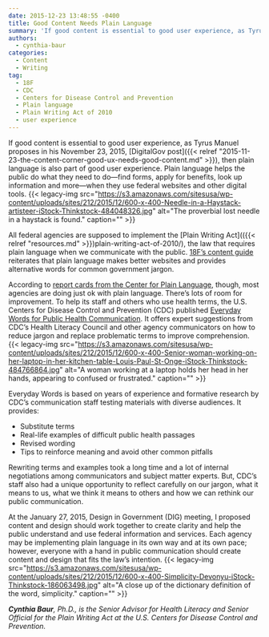 ```yaml
---
date: 2015-12-23 13:48:55 -0400
title: Good Content Needs Plain Language
summary: 'If good content is essential to good user experience, as Tyrus Manuel proposes in his November 23, 2015, DigitalGov post, then plain language is also part of good user experience. Plain language helps the public do what they need to do&mdash;find forms, apply for benefits, look up information and more&mdash;when they use federal websites and other'
authors:
  - cynthia-baur
categories:
  - Content
  - Writing
tag:
  - 18F
  - CDC
  - Centers for Disease Control and Prevention
  - Plain language
  - Plain Writing Act of 2010
  - user experience
---
```


If good content is essential to good user experience, as Tyrus Manuel proposes in his November 23, 2015, [DigitalGov post]({{< relref "2015-11-23-the-content-corner-good-ux-needs-good-content.md" >}}), then plain language is also part of good user experience. Plain language helps the public do what they need to do—find forms, apply for benefits, look up information and more—when they use federal websites and other digital tools. {{< legacy-img src="https://s3.amazonaws.com/sitesusa/wp-content/uploads/sites/212/2015/12/600-x-400-Needle-in-a-Haystack-artisteer-iStock-Thinkstock-484048326.jpg" alt="The proverbial lost needle in a haystack is found." caption="" >}} 

All federal agencies are supposed to implement the [Plain Writing Act](({{< relref "resources.md" >}})plain-writing-act-of-2010/), the law that requires plain language when we communicate with the public. [18F’s content guide](https://pages.18f.gov/content-guide/plain-language/) reiterates that plain language makes better websites and provides alternative words for common government jargon.

According to [report cards from the Center for Plain Language](http://centerforplainlanguage.org/report-cards/), though, most agencies are doing just ok with plain language. There’s lots of room for improvement. To help its staff and others who use health terms, the U.S. Centers for Disease Control and Prevention (CDC) published [Everyday Words for Public Health Communication](http://www.cdc.gov/healthliteracy/developmaterials/plainlanguage.html). It offers expert suggestions from CDC’s Health Literacy Council and other agency communicators on how to reduce jargon and replace problematic terms to improve comprehension. {{< legacy-img src="https://s3.amazonaws.com/sitesusa/wp-content/uploads/sites/212/2015/12/600-x-400-Senior-woman-working-on-her-laptop-in-her-kitchen-table-Louis-Paul-St-Onge-iStock-Thinkstock-484766864.jpg" alt="A woman working at a laptop holds her head in her hands, appearing to confused or frustrated." caption="" >}} 

Everyday Words is based on years of experience and formative research by CDC’s communication staff testing materials with diverse audiences. It provides:

  * Substitute terms
  * Real-life examples of difficult public health passages
  * Revised wording
  * Tips to reinforce meaning and avoid other common pitfalls

Rewriting terms and examples took a long time and a lot of internal negotiations among communicators and subject matter experts. But, CDC’s staff also had a unique opportunity to reflect carefully on our jargon, what it means to us, what we think it means to others and how we can rethink our public communication.

At the January 27, 2015, Design in Government (DIG) meeting, I proposed content and design should work together to create clarity and help the public understand and use federal information and services. Each agency may be implementing plain language in its own way and at its own pace; however, everyone with a hand in public communication should create content and design that fits the law&#8217;s intention. {{< legacy-img src="https://s3.amazonaws.com/sitesusa/wp-content/uploads/sites/212/2015/12/600-x-400-Simplicity-Devonyu-iStock-Thinkstock-186063498.jpg" alt="A close up of the dictionary definition of the word, simplicity." caption="" >}} 

_**Cynthia Baur**, Ph.D., is the Senior Advisor for Health Literacy and Senior Official for the Plain Writing Act at the U.S. Centers for Disease Control and Prevention._